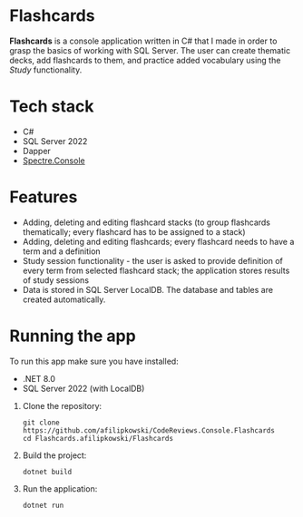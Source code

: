 # Flashcards

**Flashcards** is a console application written in C# that I made in order to grasp the basics of working with SQL Server. The user can create thematic decks, add flashcards to them, and practice added vocabulary using the *Study* functionality.

# Tech stack
- C#
- SQL Server 2022
- Dapper
- [Spectre.Console](https://github.com/spectreconsole/spectre.console)

# Features
- Adding, deleting and editing flashcard stacks (to group flashcards thematically; every flashcard has to be assigned to a stack)
- Adding, deleting and editing flashcards; every flashcard needs to have a term and a definition
- Study session functionality - the user is asked to provide definition of every term from selected flashcard stack; the application stores results of study sessions
- Data is stored in SQL Server LocalDB. The database and tables are created automatically.

# Running the app

To run this app make sure you have installed:
- .NET 8.0
- SQL Server 2022 (with LocalDB)

1. Clone the repository:
    ```
    git clone https://github.com/afilipkowski/CodeReviews.Console.Flashcards
    cd Flashcards.afilipkowski/Flashcards
    ```
2. Build the project:
    ```
    dotnet build
    ```
3. Run the application:
    ```
    dotnet run
    ```

